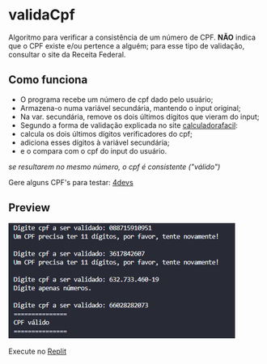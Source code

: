 # validaCpf
Algoritmo para verificar a consistência de um número de CPF.
**NÃO** indica que o CPF existe e/ou pertence a alguém; para esse tipo de validação, consultar o site da Receita Federal.

## Como funciona
- O programa recebe um número de cpf dado pelo usuário; 
- Armazena-o numa variável secundária, mantendo o input original;
- Na var. secundária, remove os dois últimos dígitos que vieram do input;
- Segundo a forma de validação explicada no site [calculadorafacil](https://www.calculadorafacil.com.br/computacao/validar-cpf#Como%20Validar%20CPF):
- calcula os dois últimos dígitos verificadores do cpf;
- adiciona esses dígitos à variável secundária;
- e o compara com o cpf do input do usuário. 

*se resultarem no mesmo número, o cpf é consistente ("válido")*

Gere alguns CPF's para testar: [4devs](https://www.4devs.com.br/gerador_de_cpf)

## Preview
![visualização código executado](./preview/validaCpf.png)

Execute no [Replit](https://replit.com/@frassing/validaCpf)